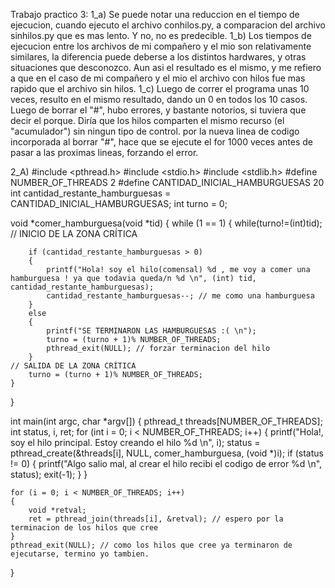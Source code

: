 Trabajo practico 3:
1_a) Se puede notar una reduccion en el tiempo de ejecucion, cuando ejecuto el archivo conhilos.py, a comparacion del archivo sinhilos.py  que es mas lento. Y no, no es predecible.
1_b) Los tiempos de ejecucion entre los archivos de mi compañero y el mio son relativamente similares, la diferencia puede deberse a los distintos hardwares, y otras situaciones que desconozco. Aun asi el resultado es el mismo, y me refiero a que en el caso de mi compañero
y el mio el archivo con hilos fue mas rapido que el archivo sin hilos.
1_c) Luego de correr el programa unas 10 veces, resulto en el mismo resultado, dando un 0 en todos los 10 casos. Luego de borrar el "#", hubo errores, y bastante notorios, si tuviera que decir el porque. Diría que  los hilos comparten el mismo recurso (el "acumulador") sin ningun tipo de control. por la nueva linea de codigo incorporada al borrar "#", hace que se ejecute el for 1000 veces antes de pasar a las proximas lineas, forzando el error.




2_A)
#include <pthread.h>
#include <stdio.h>
#include <stdlib.h>
#define NUMBER_OF_THREADS 2
#define CANTIDAD_INICIAL_HAMBURGUESAS 20
int cantidad_restante_hamburguesas = CANTIDAD_INICIAL_HAMBURGUESAS;
int turno = 0;

void *comer_hamburguesa(void *tid)
{
	while (1 == 1)
	{ 
	while(turno!=(int)tid);	
    // INICIO DE LA ZONA CRÍTICA
	
		if (cantidad_restante_hamburguesas > 0)
		{
			printf("Hola! soy el hilo(comensal) %d , me voy a comer una hamburguesa ! ya que todavia queda/n %d \n", (int) tid, cantidad_restante_hamburguesas);
			cantidad_restante_hamburguesas--; // me como una hamburguesa
		}
		else
		{
			printf("SE TERMINARON LAS HAMBURGUESAS :( \n");
			turno = (turno + 1)% NUMBER_OF_THREADS;
			pthread_exit(NULL); // forzar terminacion del hilo
		}
    // SALIDA DE LA ZONA CRÍTICA   
		turno = (turno + 1)% NUMBER_OF_THREADS;
	}
}

int main(int argc, char *argv[])
{
	pthread_t threads[NUMBER_OF_THREADS];
	int status, i, ret;
	for (int i = 0; i < NUMBER_OF_THREADS; i++)
	{
		printf("Hola!, soy el hilo principal. Estoy creando el hilo %d \n", i);
		status = pthread_create(&threads[i], NULL, comer_hamburguesa, (void *)i);
		if (status != 0)
		{
			printf("Algo salio mal, al crear el hilo recibi el codigo de error %d \n", status);
			exit(-1);
		}
	}

	for (i = 0; i < NUMBER_OF_THREADS; i++)
	{
		void *retval;
		ret = pthread_join(threads[i], &retval); // espero por la terminacion de los hilos que cree
	}
	pthread_exit(NULL); // como los hilos que cree ya terminaron de ejecutarse, termino yo tambien.
}